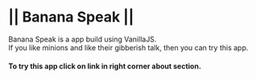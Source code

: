 <h1> || Banana Speak || </h1>
<p>Banana Speak is a app build using VanillaJS.<br>
If you like minions and like their gibberish talk, then you can try this app.
</p>
<h4>To try this app click on link in right corner about section.</h4>
